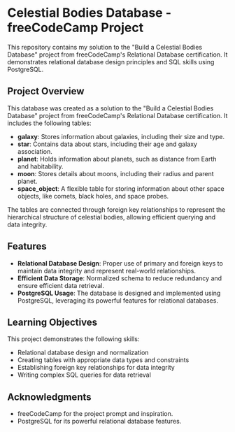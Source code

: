 # Celestial Bodies Database - freeCodeCamp Project

This repository contains my solution to the "Build a Celestial Bodies Database" project from freeCodeCamp's Relational Database certification.  It demonstrates relational database design principles and SQL skills using PostgreSQL.

## Project Overview  
This database was created as a solution to the "Build a Celestial Bodies Database" project from freeCodeCamp's Relational Database certification. It includes the following tables:  
- **galaxy**: Stores information about galaxies, including their size and type.  
- **star**: Contains data about stars, including their age and galaxy association.  
- **planet**: Holds information about planets, such as distance from Earth and habitability.  
- **moon**: Stores details about moons, including their radius and parent planet.  
- **space_object**: A flexible table for storing information about other space objects, like comets, black holes, and space probes.  

The tables are connected through foreign key relationships to represent the hierarchical structure of celestial bodies, allowing efficient querying and data integrity.

## Features  
- **Relational Database Design**: Proper use of primary and foreign keys to maintain data integrity and represent real-world relationships.  
- **Efficient Data Storage**: Normalized schema to reduce redundancy and ensure efficient data retrieval.  
- **PostgreSQL Usage**: The database is designed and implemented using PostgreSQL, leveraging its powerful features for relational databases.  

## Learning Objectives  
This project demonstrates the following skills:  
- Relational database design and normalization  
- Creating tables with appropriate data types and constraints  
- Establishing foreign key relationships for data integrity  
- Writing complex SQL queries for data retrieval  

## Acknowledgments  
- freeCodeCamp for the project prompt and inspiration.  
- PostgreSQL for its powerful relational database features.  
